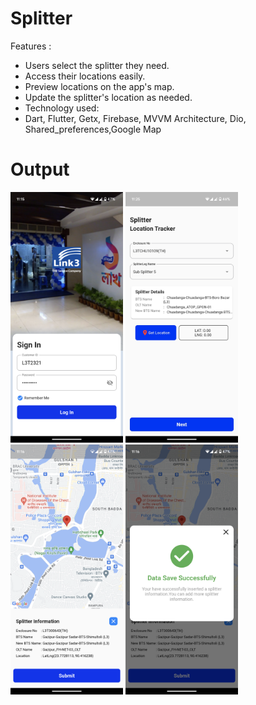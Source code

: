# Splitter

Features : 
- Users  select the splitter they need.
- Access their locations easily.
- Preview locations on the app's map.
- Update the splitter's location as needed.
- Technology used:
- Dart, Flutter, Getx, Firebase, MVVM Architecture, Dio, Shared_preferences,Google Map

# Output

<p float="left">
<img src="https://github.com/inzamam-nur/images-apps/blob/main/splitter%20image/login.png" width="180">
<img src="https://github.com/inzamam-nur/images-apps/blob/main/splitter%20image/home.png" width="180">
<img src="https://github.com/inzamam-nur/images-apps/blob/main/splitter%20image/info.png" width="180">
<img src="https://github.com/inzamam-nur/images-apps/blob/main/splitter%20image/submit.png" width="180">
</p>





